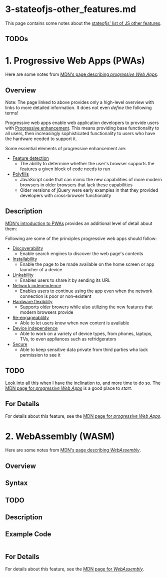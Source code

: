 
# 3-stateofjs-other_features.md

This page contains some notes about the
[stateofjs' list of JS other features](https://2022.stateofjs.com/en-US/features/other-features/).

## TODOs



# 1. Progressive Web Apps (PWAs)

Here are some notes from
[MDN's page describing *progressive Web Apps*](https://developer.mozilla.org/en-US/docs/Web/Progressive_web_apps).

## Overview

Note: The page linked to above provides only a high-level overview with links to more detailed information.
It does not even *define* the following terms!

Progressive web apps enable web application developers to provide users with
[Progressive enhancement](https://developer.mozilla.org/en-US/docs/Glossary/Progressive_Enhancement).
This means providing base functionality to all users, then increasingly sophisticated functionality to
users who have the hardware needed to support it.

Some essential elements of progressive enhancement are:

- [Feature detection](https://developer.mozilla.org/en-US/docs/Learn/Tools_and_testing/Cross_browser_testing/Feature_detection)
  - The ability to determine whether the user's browser supports the features a given block of code needs to run
- [Polyfills](https://developer.mozilla.org/en-US/docs/Glossary/Polyfill)
  - JavaScript code that can mimic the new capabilities of more modern browsers in older browsers that lack these capabilities
  - Older versions of jQuery were early examples in that they provided developers with cross-browser functionality

## Description

[MDN's introduction to PWAs](https://developer.mozilla.org/en-US/docs/Web/Progressive_web_apps/Introduction)
provides an additional level of detail about them:

Following are some of the principles progressive web apps should follow:

- [Discoverability](https://developer.mozilla.org/en-US/docs/Web/Progressive_web_apps/Introduction#discoverability)
  - Enable search engines to discover the web page's contents
- [Installability](https://developer.mozilla.org/en-US/docs/Web/Progressive_web_apps/Introduction#installability)
  - Enable the page to be made available on the home screen or app launcher of a device
- [Linkability](https://developer.mozilla.org/en-US/docs/Web/Progressive_web_apps/Introduction#linkability)
  - Enables users to share it by sending its URL
- [Network independence](https://developer.mozilla.org/en-US/docs/Web/Progressive_web_apps/Introduction#network_independence)
  - Enables users to continue using the app even when the network connection is poor or non-existent
- [Hardware flexibility](https://developer.mozilla.org/en-US/docs/Web/Progressive_web_apps/Introduction#progressive_enhancement_support)
  - Supports older browers while also utilizing the new features that modern browsers provide
- [Re-engageablility](https://developer.mozilla.org/en-US/docs/Web/Progressive_web_apps/Introduction#re-engageability)
  - Able to let users know when new content is available
- [Device independence](https://developer.mozilla.org/en-US/docs/Web/Progressive_web_apps/Introduction#responsiveness)
  - Able to work on a variety of device types, from phones, laptops, TVs, to even appliances such as refridgerators
- [Secure](https://developer.mozilla.org/en-US/docs/Web/Progressive_web_apps/Introduction#secure)
  - Able to keep sensitive data private from third parties who lack permission to see it

## TODO

Look into all this when I have the inclination to, and more time to do so.
The [MDN page for *progressive Web Apps*](https://developer.mozilla.org/en-US/docs/Web/Progressive_web_apps)
is a good place to *start.*

## For Details

For details about this feature, see the
[MDN page for *progressive Web Apps*](https://developer.mozilla.org/en-US/docs/Web/Progressive_web_apps).


# 2. WebAssembly (WASM)

Here are some notes from
[MDN's page describing *WebAssembly*](https://developer.mozilla.org/en-US/docs/WebAssembly).

## Overview


## Syntax


## TODO


## Description


## Example Code

```javascript
```

## For Details

For details about this feature, see the
[MDN page for *WebAssembly*](https://developer.mozilla.org/en-US/docs/WebAssembly).

